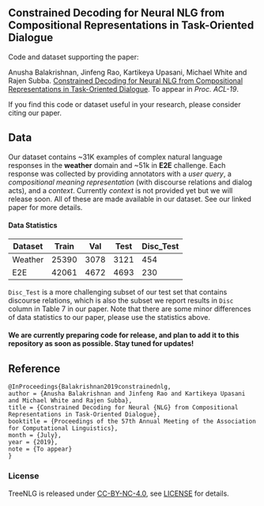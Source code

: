## Constrained Decoding for Neural NLG from Compositional Representations in Task-Oriented Dialogue

Code and dataset supporting the paper:

Anusha Balakrishnan, Jinfeng Rao, Kartikeya Upasani, Michael White and Rajen Subba. [Constrained Decoding for Neural NLG from Compositional Representations in Task-Oriented Dialogue](https://arxiv.org/abs/1906.07220). To appear in *Proc. ACL-19*.

If you find this code or dataset useful in your research, please consider citing our paper.

## Data
Our dataset contains ~31K examples of complex natural language responses in the **weather** domain and ~51k in **E2E** challenge. Each response was collected by providing annotators with a *user query*, a *compositional meaning representation* (with discourse relations and dialog acts), and a *context*. Currently *context* is not provided yet but we will release soon. All of these are made available in our dataset. See our linked paper for more details.

#### Data Statistics

Dataset  |  Train |  Val  |  Test  |  Disc_Test  
---------|--------|-------|--------|-----------
Weather  | 25390  |  3078 |  3121  |  454        
E2E      | 42061  |  4672 |  4693  |  230        

`Disc_Test` is a more challenging subset of our test set that contains discourse relations, which is also the subset we report results in `Disc` column in Table 7 in our paper. Note that there are some minor differences of data statistics to our paper, please use the statistics above.

#### We are currently preparing code for release, and plan to add it to this repository as soon as possible. Stay tuned for updates!

## Reference

```
@InProceedings{Balakrishnan2019constrainednlg,
author = {Anusha Balakrishnan and Jinfeng Rao and Kartikeya Upasani and Michael White and Rajen Subba},
title = {Constrained Decoding for Neural {NLG} from Compositional Representations in Task-Oriented Dialogue},
booktitle = {Proceedings of the 57th Annual Meeting of the Association for Computational Linguistics},
month = {July},
year = {2019},
note = {To appear}
}
```

### License

TreeNLG is released under [CC-BY-NC-4.0](https://creativecommons.org/licenses/by-nc/4.0/legalcode), see [LICENSE](LICENSE.md) for details.
